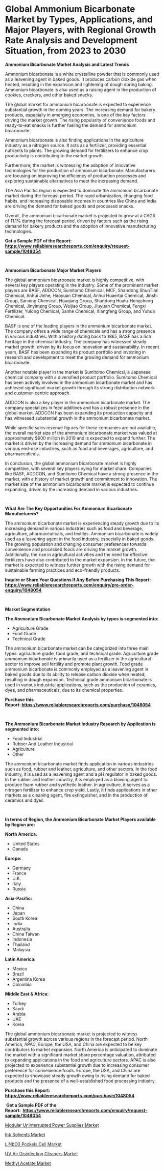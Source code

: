 <p><h1>Global Ammonium Bicarbonate Market by Types, Applications, and Major Players, with Regional Growth Rate Analysis and Development Situation, from 2023 to 2030</h1></p><p><strong>Ammonium Bicarbonate Market Analysis and Latest Trends</strong></p>
<p><p>Ammonium bicarbonate is a white crystalline powder that is commonly used as a leavening agent in baked goods. It produces carbon dioxide gas when heated, resulting in the expansion and lightening of dough during baking. Ammonium bicarbonate is also used as a raising agent in the production of cookies, crackers, and other baked snacks.</p><p>The global market for ammonium bicarbonate is expected to experience substantial growth in the coming years. The increasing demand for bakery products, especially in emerging economies, is one of the key factors driving the market growth. The rising popularity of convenience foods and ready-to-eat snacks is further fueling the demand for ammonium bicarbonate.</p><p>Ammonium bicarbonate is also finding applications in the agriculture industry as a nitrogen source. It acts as a fertilizer, providing essential nutrients to plants. The growing demand for fertilizers to enhance crop productivity is contributing to the market growth.</p><p>Furthermore, the market is witnessing the adoption of innovative technologies for the production of ammonium bicarbonate. Manufacturers are focusing on improving the efficiency of production processes and exploring sustainable alternatives to meet the increasing demand.</p><p>The Asia Pacific region is expected to dominate the ammonium bicarbonate market during the forecast period. The rapid urbanization, changing food habits, and increasing disposable incomes in countries like China and India are driving the demand for baked goods and processed snacks.</p><p>Overall, the ammonium bicarbonate market is projected to grow at a CAGR of 11.1% during the forecast period, driven by factors such as the rising demand for bakery products and the adoption of innovative manufacturing technologies.</p></p>
<p><strong>Get a Sample PDF of the Report:&nbsp; <a href="https://www.reliableresearchreports.com/enquiry/request-sample/1048054">https://www.reliableresearchreports.com/enquiry/request-sample/1048054</a></strong></p>
<p>&nbsp;</p>
<p><strong>Ammonium Bicarbonate Major Market Players</strong></p>
<p><p>The global ammonium bicarbonate market is highly competitive, with several key players operating in the industry. Some of the prominent market players are BASF, ADDCON, Sumitomo Chemical, MCF, Shandong ShunTian Chemical, Anhui Jinhe, Haoyuan Chemical, Anhui Huaertai Chemical, Jinshi Group, Sanning Chemical, Huaqiang Group, Shandong Hualu-Hengsheng Chemical, Jinyimeng Group, Weijiao Group, Jiuyuan Chemical, Fengxi Fertilizer, Yulong Chemical, Sanhe Chemical, Xiangfeng Group, and Yuhua Chemical.</p><p>BASF is one of the leading players in the ammonium bicarbonate market. The company offers a wide range of chemicals and has a strong presence in various industries. With a history dating back to 1865, BASF has a rich heritage in the chemical industry. The company has witnessed steady market growth, driven by its focus on innovation and sustainability. In recent years, BASF has been expanding its product portfolio and investing in research and development to meet the growing demand for ammonium bicarbonate.</p><p>Another notable player in the market is Sumitomo Chemical, a Japanese chemical company with a diversified product portfolio. Sumitomo Chemical has been actively involved in the ammonium bicarbonate market and has achieved significant market growth through its strong distribution network and customer-centric approach.</p><p>ADDCON is also a key player in the ammonium bicarbonate market. The company specializes in feed additives and has a robust presence in the global market. ADDCON has been expanding its production capacity and has witnessed substantial growth in the ammonium bicarbonate market.</p><p>While specific sales revenue figures for these companies are not available, the overall market size of the ammonium bicarbonate market was valued at approximately $900 million in 2019 and is expected to expand further. The market is driven by the increasing demand for ammonium bicarbonate in various end-use industries, such as food and beverages, agriculture, and pharmaceuticals.</p><p>In conclusion, the global ammonium bicarbonate market is highly competitive, with several key players vying for market share. Companies like BASF, ADDCON, and Sumitomo Chemical have a strong presence in the market, with a history of market growth and commitment to innovation. The market size of the ammonium bicarbonate market is expected to continue expanding, driven by the increasing demand in various industries.</p></p>
<p>&nbsp;</p>
<p><strong>What Are The Key Opportunities For Ammonium Bicarbonate Manufacturers?</strong></p>
<p><p>The ammonium bicarbonate market is experiencing steady growth due to its increasing demand in various industries such as food and beverage, agriculture, pharmaceuticals, and textiles. Ammonium bicarbonate is widely used as a leavening agent in the food industry, especially in baked goods. The growing population and changing consumer preferences towards convenience and processed foods are driving the market growth. Additionally, the rise in agricultural activities and the need for effective fertilizers have also contributed to the market expansion. In the future, the market is expected to witness further growth with the rising demand for sustainable farming practices and eco-friendly products.</p></p>
<p><strong>Inquire or Share Your Questions If Any Before Purchasing This Report: <a href="https://www.reliableresearchreports.com/enquiry/pre-order-enquiry/1048054">https://www.reliableresearchreports.com/enquiry/pre-order-enquiry/1048054</a></strong></p>
<p>&nbsp;</p>
<p><strong>Market Segmentation</strong></p>
<p><strong>The Ammonium Bicarbonate Market Analysis by types is segmented into:</strong></p>
<p><ul><li>Agriculture Grade</li><li>Food Grade</li><li>Technical Grade</li></ul></p>
<p><p>The ammonium bicarbonate market can be categorized into three main types: agriculture grade, food grade, and technical grade. Agriculture grade ammonium bicarbonate is primarily used as a fertilizer in the agricultural sector to improve soil fertility and promote plant growth. Food grade ammonium bicarbonate is commonly employed as a leavening agent in baked goods due to its ability to release carbon dioxide when heated, resulting in dough expansion. Technical grade ammonium bicarbonate is used in various industrial applications, such as the production of ceramics, dyes, and pharmaceuticals, due to its chemical properties.</p></p>
<p><strong>Purchase this Report:&nbsp;<a href="https://www.reliableresearchreports.com/purchase/1048054">https://www.reliableresearchreports.com/purchase/1048054</a></strong></p>
<p>&nbsp;</p>
<p><strong>The Ammonium Bicarbonate Market Industry Research by Application is segmented into:</strong></p>
<p><ul><li>Food Industrial</li><li>Rubber And Leather Industrial</li><li>Agriculture</li><li>Other</li></ul></p>
<p><p>The ammonium bicarbonate market finds application in various industries such as food, rubber and leather, agriculture, and other sectors. In the food industry, it is used as a leavening agent and a pH regulator in baked goods. In the rubber and leather industry, it is employed as a blowing agent to produce foam rubber and synthetic leather. In agriculture, it serves as a nitrogen fertilizer to enhance crop yield. Lastly, it finds applications in other markets as a cleaning agent, fire extinguisher, and in the production of ceramics and dyes.</p></p>
<p>&nbsp;</p>
<p><strong>In terms of Region, the Ammonium Bicarbonate Market Players available by Region are:</strong></p>
<p>
    <p> <strong> North America: </strong>
        <ul>
            <li>United States</li>
            <li>Canada</li>
        </ul>
        </p> 
    <p> <strong> Europe: </strong>
        <ul>
            <li>Germany</li>
            <li>France</li>
            <li>U.K.</li>
            <li>Italy</li>
            <li>Russia</li>
        </ul>
        </p> 
    <p> <strong> Asia-Pacific: </strong>
        <ul>
            <li>China</li>
            <li>Japan</li>
            <li>South Korea</li>
            <li>India</li>
            <li>Australia</li>
            <li>China Taiwan</li>
            <li>Indonesia</li>
            <li>Thailand</li>
            <li>Malaysia</li>
        </ul>
        </p> 
    <p> <strong> Latin America: </strong>
        <ul>
            <li>Mexico</li>
            <li>Brazil</li>
            <li>Argentina Korea</li>
            <li>Colombia</li>
        </ul>
        </p> 
    <p> <strong> Middle East & Africa: </strong>
        <ul>
            <li>Turkey</li>
            <li>Saudi</li>
            <li>Arabia</li>
            <li>UAE</li>
            <li>Korea</li>
        </ul>
    </p>
    </p>
<p><p>The global ammonium bicarbonate market is projected to witness substantial growth across various regions in the forecast period. North America, APAC, Europe, the USA, and China are expected to be key contributors to market expansion. North America is anticipated to dominate the market with a significant market share percentage valuation, attributed to expanding applications in the food and agriculture sectors. APAC is also projected to experience substantial growth due to increasing consumer preference for convenience foods. Europe, the USA, and China are expected to showcase steady growth owing to rising demand for baked products and the presence of a well-established food processing industry.</p></p>
<p><strong>Purchase this Report: <a href="https://www.reliableresearchreports.com/purchase/1048054">https://www.reliableresearchreports.com/purchase/1048054</a></strong></p>
<p>&nbsp;<strong>Get a Sample PDF of the Report:&nbsp;&nbsp;<a href="https://www.reliableresearchreports.com/enquiry/request-sample/1048054">https://www.reliableresearchreports.com/enquiry/request-sample/1048054</a></strong></p>
<p><strong></strong></p>
<p><p><a href="https://www.linkedin.com/pulse/modular-uninterrupted-power-supplies-market-size-share-amp-trends-az14f/">Modular Uninterrupted Power Supplies Market</a></p><p><a href="https://github.com/Chiragrp24/Market-Research-Report-List-1/blob/main/ink-solvents-market.md">Ink Solvents Market</a></p><p><a href="https://medium.com/@abdulkoss1954/linbo3-pockels-cell-market-competitive-analysis-market-trends-and-forecast-to-2030-dda44ac013f1">LiNbO3 Pockels Cell Market</a></p><p><a href="https://www.linkedin.com/pulse/uv-air-disinfecting-cleaners-market-share-amp-new-trends-evwjf/">UV Air Disinfecting Cleaners Market</a></p><p><a href="https://github.com/YashRP12/Market-Research-Report-List-1/blob/main/methyl-acetate-market.md">Methyl Acetate Market</a></p></p>